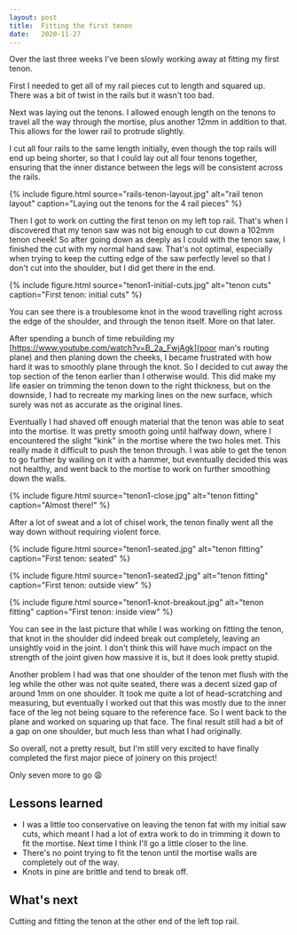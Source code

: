 ```yaml
---
layout: post
title:  Fitting the first tenon
date:   2020-11-27
---
```



Over the last three weeks I've been slowly working away at fitting my first
tenon.

First I needed to get all of my rail pieces cut to length and squared up.
There was a bit of twist in the rails but it wasn't too bad.

Next was laying out the tenons.  I allowed enough length on the tenons to
travel all the way through the mortise, plus another 12mm in addition to that.
This allows for the lower rail to protrude slightly.

I cut all four rails to the same length initially, even though the top rails
will end up being shorter, so that I could lay out all four tenons together,
ensuring that the inner distance between the legs will be consistent across the
rails.

{% include figure.html source="rails-tenon-layout.jpg" alt="rail tenon layout" caption="Laying out the tenons for the 4 rail pieces" %}

Then I got to work on cutting the first tenon on my left top rail.  That's when
I discovered that my tenon saw was not big enough to cut down a 102mm tenon
cheek!  So after going down as deeply as I could with the tenon saw, I finished
the cut with my normal hand saw.  That's not optimal, especially when trying to
keep the cutting edge of the saw perfectly level so that I don't cut into the
shoulder, but I did get there in the end.

{% include figure.html source="tenon1-initial-cuts.jpg" alt="tenon cuts" caption="First tenon: initial cuts" %}

You can see there is a troublesome knot in the wood travelling right across the
edge of the shoulder, and through the tenon itself.  More on that later.

After spending a bunch of time rebuilding my
[https://www.youtube.com/watch?v=B_2a_FwjAgk](poor man's routing plane) and
then planing down the cheeks, I became frustrated with how hard it was to
smoothly plane through the knot.  So I decided to cut away the top section of
the tenon earlier than I otherwise would.  This did make my life easier on
trimming the tenon down to the right thickness, but on the downside, I had to
recreate my marking lines on the new surface, which surely was not as accurate
as the original lines.

Eventually I had shaved off enough material that the tenon was able to seat
into the mortise.  It was pretty smooth going until halfway down, where I
encountered the slight "kink" in the mortise where the two holes met.  This
really made it difficult to push the tenon through.  I was able to get the
tenon to go further by wailing on it with a hammer, but eventually decided this
was not healthy, and went back to the mortise to work on further smoothing down
the walls.

{% include figure.html source="tenon1-close.jpg" alt="tenon fitting" caption="Almost there!" %}

After a lot of sweat and a lot of chisel work, the tenon finally went all the
way down without requiring violent force.

{% include figure.html source="tenon1-seated.jpg" alt="tenon fitting" caption="First tenon: seated" %}

{% include figure.html source="tenon1-seated2.jpg" alt="tenon fitting" caption="First tenon: outside view" %}

{% include figure.html source="tenon1-knot-breakout.jpg" alt="tenon fitting" caption="First tenon: inside view" %}

You can see in the last picture that while I was working on fitting the tenon,
that knot in the shoulder did indeed break out completely, leaving an unsightly
void in the joint.  I don't think this will have much impact on the strength of
the joint given how massive it is, but it does look pretty stupid.

Another problem I had was that one shoulder of the tenon met flush with the leg
while the other was not quite seated, there was a decent sized gap of around
1mm on one shoulder.  It took me quite a lot of head-scratching and measuring,
but eventually I worked out that this was mostly due to the inner face of the
leg not being square to the reference face.  So I went back to the plane and
worked on squaring up that face.  The final result still had a bit of a gap on
one shoulder, but much less than what I had originally.

So overall, not a pretty result, but I'm still very excited to have finally
completed the first major piece of joinery on this project!

Only seven more to go 😩

## Lessons learned

- I was a little too conservative on leaving the tenon fat with my initial saw
  cuts, which meant I had a lot of extra work to do in trimming it down to fit
  the mortise.  Next time I think I'll go a little closer to the line.
- There's no point trying to fit the tenon until the mortise walls are
  completely out of the way.
- Knots in pine are brittle and tend to break off.

## What's next

Cutting and fitting the tenon at the other end of the left top rail.
